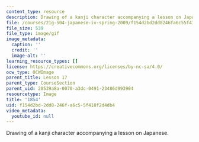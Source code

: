 ```yaml
---
content_type: resource
description: Drawing of a kanji character accompanying a lesson on Japanese.
file: /courses/21g-504-japanese-iv-spring-2009/f154d2bd2dd8246fa6c55f418f2d4db4_1854.gif
file_size: 539
file_type: image/gif
image_metadata:
  caption: ''
  credit: ''
  image-alt: ''
learning_resource_types: []
license: https://creativecommons.org/licenses/by-nc-sa/4.0/
ocw_type: OCWImage
parent_title: Lesson 17
parent_type: CourseSection
parent_uid: 20539a8a-0070-a3dc-0491-23486d993904
resourcetype: Image
title: '1854'
uid: f154d2bd-2dd8-246f-a6c5-5f418f2d4db4
video_metadata:
  youtube_id: null
---
```

Drawing of a kanji character accompanying a lesson on Japanese.